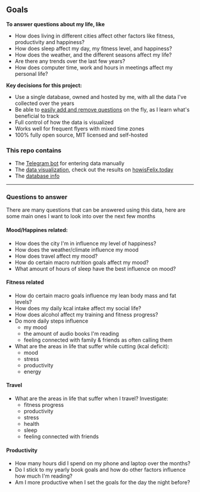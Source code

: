 
## Goals

**To answer questions about my life, like**

- How does living in different cities affect other factors like fitness, productivity and happiness?
- How does sleep affect my day, my fitness level, and happiness?
- How does the weather, and the different seasons affect my life?
- Are there any trends over the last few years?
- How does computer time, work and hours in meetings affect my personal life?

**Key decisions for this project:**

- Use a single database, owned and hosted by me, with all the data I've collected over the years
- Be able to [easily add and remove questions](https://github.com/KrauseFx/FxLifeSheet/blob/master/lifesheet.json) on the fly, as I learn what's beneficial to track
- Full control of how the data is visualized
- Works well for frequent flyers with mixed time zones
- 100% fully open source, MIT licensed and self-hosted


### This repo contains

- The [Telegram bot](https://github.com/KrauseFx/FxLifeSheet/blob/master/worker.ts) for entering data manually
- The [data visualization](https://github.com/KrauseFx/FxLifeSheet/tree/master/visual_playground), check out the results on [howisFelix.today](https://howisFelix.today)
- The [database info](https://github.com/KrauseFx/FxLifeSheet/blob/master/db/create_tables.sql)

---

### Questions to answer

There are many questions that can be answered using this data, here are some main ones I want to look into over the next few months

#### Mood/Happines related:

- How does the city I'm in influence my level of happiness?
- How does the weather/climate influence my mood
- How does travel affect my mood?
- How do certain macro nutrition goals affect my mood?
- What amount of hours of sleep have the best influence on mood?

#### Fitness related

- How do certain macro goals influence my lean body mass and fat levels?
- How does my daily kcal intake affect my social life?
- How does alcohol affect my training and fitness progress?
- Do more daily steps influence
  - my mood
  - the amount of audio books I'm reading
  - feeling connected with family & friends as often calling them
- What are the areas in life that suffer while cutting (kcal deficit):
  - mood
  - stress
  - productivity
  - energy

#### Travel

- What are the areas in life that suffer when I travel? Investigate:
  - fitness progress
  - productivity
  - stress
  - health
  - sleep
  - feeling connected with friends

#### Productivity

- How many hours did I spend on my phone and laptop over the months?
- Do I stick to my yearly book goals and how do other factors influence how much I'm reading?
- Am I more productive when I set the goals for the day the night before?
